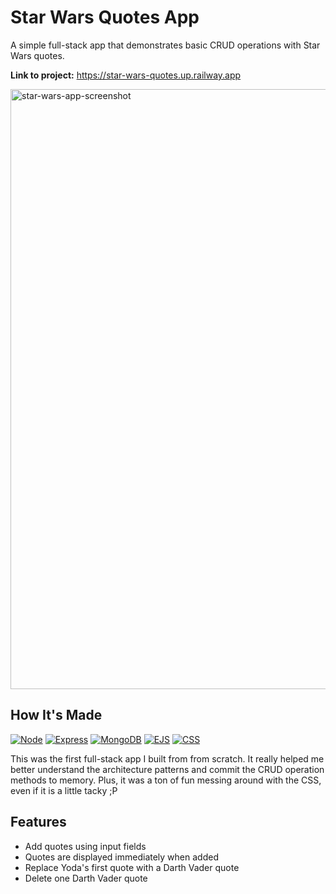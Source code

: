 # Star Wars Quotes App
A simple full-stack app that demonstrates basic CRUD operations with Star Wars quotes.

**Link to project:** https://star-wars-quotes.up.railway.app

<img width="960" alt="star-wars-app-screenshot" src="https://user-images.githubusercontent.com/106822556/205366676-5d604ca8-c541-4455-ae89-ab94927a18fe.png">

## How It's Made
[![Node][Node.js]][Node-url] [![Express][Express.js]][Express-url] [![MongoDB][MongoDB]][MongoDB-url] [![EJS][EJS]][EJS-url] [![CSS][CSS]][CSS-url]

This was the first full-stack app I built from from scratch. It really helped me better understand the architecture patterns and commit the CRUD operation methods to memory. Plus, it was a ton of fun messing around with the CSS, even if it is a little tacky ;P

## Features
* Add quotes using input fields
* Quotes are displayed immediately when added
* Replace Yoda's first quote with a Darth Vader quote
* Delete one Darth Vader quote

<!-- MARKDOWN LINKS & IMAGES -->
<!-- https://www.markdownguide.org/basic-syntax/#reference-style-links -->

[Node.js]: https://img.shields.io/badge/Node.js-233056?style=flat&logo=nodedotjs&logoColor=339933
[Node-url]: https://nodejs.org/en
[Express.js]: https://img.shields.io/badge/Express-eeeeee?style=flat&logo=express&logoColor=000000
[Express-url]: https://expressjs.com
[MongoDB]: https://img.shields.io/badge/MongoDB-023430?style=flat&logo=mongodb&logoColor=00ed64
[MongoDB-url]: https://www.mongodb.com
[EJS]: https://img.shields.io/badge/-EJS-%238f3d3d?style=flat&logo=javascript&logoColor=ffffff
[EJS-url]: https://ejs.co
[CSS]: https://img.shields.io/badge/-CSS-%231572B6?style=flat&logo=css3
[CSS-url]: https://www.w3schools.com/css
